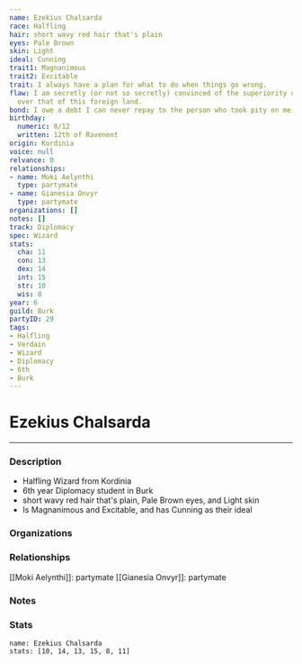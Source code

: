 ```yaml
---
name: Ezekius Chalsarda
race: Halfling
hair: short wavy red hair that's plain
eyes: Pale Brown
skin: Light
ideal: Cunning
trait1: Magnanimous
trait2: Excitable
trait: I always have a plan for what to do when things go wrong.
flaw: I am secretly (or not so secretly) convinced of the superiority of my own culture
  over that of this foreign land.
bond: I owe a debt I can never repay to the person who took pity on me.
birthday:
  numeric: 8/12
  written: 12th of Ravenent
origin: Kordinia
voice: null
relvance: 0
relationships:
- name: Moki Aelynthi
  type: partymate
- name: Gianesia Onvyr
  type: partymate
organizations: []
notes: []
track: Diplomacy
spec: Wizard
stats:
  cha: 11
  con: 13
  dex: 14
  int: 15
  str: 10
  wis: 8
year: 6
guild: Burk
partyID: 29
tags:
- Halfling
- Verdain
- Wizard
- Diplomacy
- 6th
- Burk
---
```

# Ezekius Chalsarda
---
### Description
- Halfling Wizard from Kordinia
- 6th year Diplomacy student in Burk
- short wavy red hair that's plain, Pale Brown eyes, and Light skin
- Is Magnanimous and Excitable, and has Cunning as their ideal

### Organizations

### Relationships
[[Moki Aelynthi]]: partymate
[[Gianesia Onvyr]]: partymate

### Notes

### Stats
```statblock
name: Ezekius Chalsarda
stats: [10, 14, 13, 15, 8, 11]
```